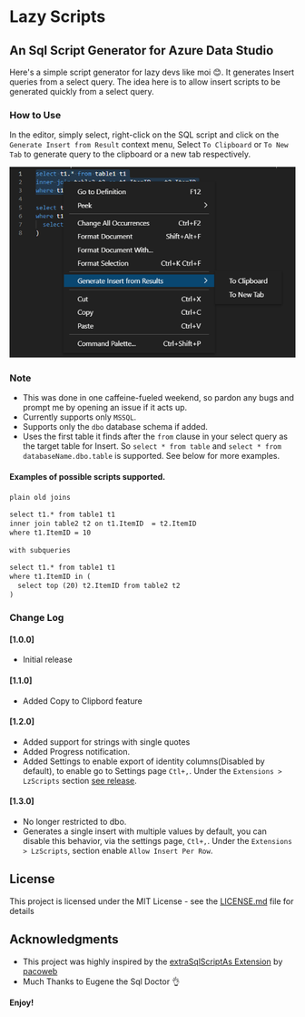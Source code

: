 # Lazy Scripts

## An Sql Script Generator for Azure Data Studio

Here's a simple script generator for lazy devs like moi 😊.
It generates Insert queries from a select query. The idea here is to allow insert scripts to be generated quickly from a select query.

### How to Use
In the editor, simply select, right-click on the SQL script and click on the `Generate Insert from Result` context menu, Select `To Clipboard` or `To New Tab` to generate query to the clipboard or a new tab respectively.

![Generate Insert from Result](https://raw.githubusercontent.com/LycanII/LzScripts/810e72cfe85a8267a0b35c947893d7f8f867535d/images/contex_2.png)


### Note
* This was done in one caffeine-fueled weekend, so pardon any bugs and prompt me by opening an issue if it acts up.
* Currently supports only `MSSQL`.
* Supports only the `dbo` database schema if added.
* Uses the first table it finds after the `from` clause in your select query as the target table for Insert.
  So `select * from table` and `select * from databaseName.dbo.table` is supported. See below for more examples.
 
####  Examples of possible scripts supported.
`plain old joins`
```
select t1.* from table1 t1
inner join table2 t2 on t1.ItemID  = t2.ItemID
where t1.ItemID = 10 
```
`with subqueries`
```
select t1.* from table1 t1
where t1.ItemID in (
  select top (20) t2.ItemID from table2 t2 
) 
```

### Change Log

#### [1.0.0]

* Initial release

#### [1.1.0]

* Added Copy to Clipbord feature

#### [1.2.0]

* Added support for strings with single quotes
* Added Progress notification.
* Added Settings to enable export of identity columns(Disabled by default),
to enable go to Settings page `Ctl+,`. Under the `Extensions > LzScripts` section [see release](https://github.com/LycanII/LzScripts/releases/tag/v.1.2.0).

#### [1.3.0]
- No longer restricted to dbo.
- Generates a single insert with multiple values by default, you can disable this behavior, via the settings page, `Ctl+,`. Under the `Extensions > LzScripts`, section enable `Allow Insert Per Row`.

## License

This project is licensed under the MIT License - see the [LICENSE.md](https://raw.githubusercontent.com/LycanII/LzScripts/master/LICENSE) file for details


## Acknowledgments
- This project was highly inspired by the [extraSqlScriptAs Extension](https://github.com/pacoweb/extraSqlScriptAs) by [pacoweb](https://github.com/pacoweb)
- Much Thanks to Eugene the Sql Doctor 👌 

**Enjoy!**
